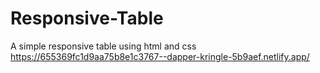 # Responsive-Table
A simple responsive table using html and css 
https://655369fc1d9aa75b8e1c3767--dapper-kringle-5b9aef.netlify.app/
